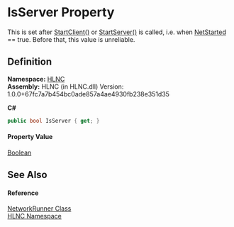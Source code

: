 # IsServer Property


This is set after <a href="M_HLNC_NetworkRunner_StartClient">StartClient()</a> or <a href="M_HLNC_NetworkRunner_StartServer">StartServer()</a> is called, i.e. when <a href="P_HLNC_NetworkRunner_NetStarted">NetStarted</a> == true. Before that, this value is unreliable.



## Definition
**Namespace:** <a href="N_HLNC">HLNC</a>  
**Assembly:** HLNC (in HLNC.dll) Version: 1.0.0+67fc7a7b454bc0ade857a4ae4930fb238e351d35

**C#**
``` C#
public bool IsServer { get; }
```



#### Property Value
<a href="https://learn.microsoft.com/dotnet/api/system.boolean" target="_blank" rel="noopener noreferrer">Boolean</a>

## See Also


#### Reference
<a href="T_HLNC_NetworkRunner">NetworkRunner Class</a>  
<a href="N_HLNC">HLNC Namespace</a>  
